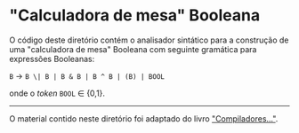 # "Calculadora de mesa" Booleana

O código deste diretório contém o analisador sintático 
para a construção de uma "calculadora de mesa" Booleana
 com seguinte gramática para expressões Booleanas:

`B` &#8594; ` B \| B | B & B | B ^ B | (B) | BOOL `

onde o _token_ `BOOL` &#x2208; {0,1}.

---
O material contido neste diretório foi adaptado do livro ["Compiladores..."](https://www.amazon.com.br/dp/B00US12GMG).
